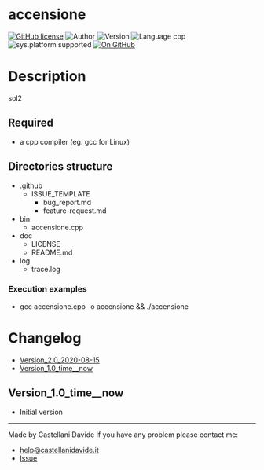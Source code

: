 # accensione
[![GitHub license](https://img.shields.io/badge/license-GNU-green?style=flat)](https://github.com/CastellaniDavide/accensione/blob/master/LICENSE) ![Author](https://img.shields.io/badge/author-Castellani%20Davide-green?style=flat) ![Version](https://img.shields.io/badge/version-v01.01-blue?style=flat) ![Language cpp](https://img.shields.io/badge/language-cpp-yellowgreen?style=flat) ![sys.platform supported](https://img.shields.io/badge/OS%20platform%20supported-All-blue?style=flat) [![On GitHub](https://img.shields.io/badge/on%20GitHub-True-green?style=flat&logo=github)](https://github.com/CastellaniDavide/accensione)

# Description
sol2

## Required
 - a cpp compiler (eg. gcc for Linux)
 

## Directories structure
 - .github
   - ISSUE_TEMPLATE
     - bug_report.md
     - feature-request.md
 - bin
	 - accensione.cpp
 - doc
   - LICENSE
   - README.md
 - log
	 - trace.log
   
### Execution examples
 - gcc accensione.cpp -o accensione && ./accensione

# Changelog
 - [Version_2.0_2020-08-15](#Version_20_2020-08-15)
 - [Version_1.0_time__now](#Version_10_time__now)


## Version_1.0_time__now
 - Initial version

---
Made by Castellani Davide 
If you have any problem please contact me:
- help@castellanidavide.it
- [Issue](https://github.com/CastellaniDavide/accensione/issues)
